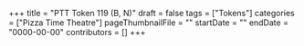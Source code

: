 +++
title = "PTT Token 119 (B, N)"
draft = false
tags = ["Tokens"]
categories = ["Pizza Time Theatre"]
pageThumbnailFile = ""
startDate = ""
endDate = "0000-00-00"
contributors = []
+++
